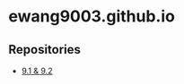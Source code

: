 # ewang9003.github.io

## Repositories
* [9.1 & 9.2](https://ewang9003.github.io/PCDE-Activity-9.1/)
